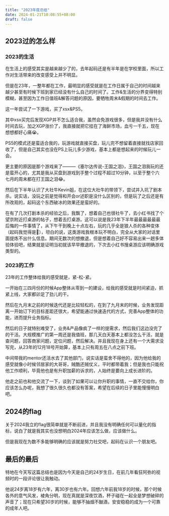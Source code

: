 ```yaml
---
title: "2023年度总结"
date: 2024-01-21T10:08:55+08:00
draft: false
---
```


## 2023过的怎么样
### 2023的生活
在生活上的感受其实是越来越少了的，去年起码还是有半年是在学校里面，所以工作对生活带来的改变感受上并不明显。  

但是在23年，一整年都在工作，最明显的感受就是在工作日属于自己的时间越来越少甚至有时候下班到家已经没有什么自己的时间了。工作&生活的分界变得特别模糊，甚至因为工作日值班&解答问题的原因，要牺牲周末&假期的时间去工作。

这一年尝试了一下游戏，买了xsx&PS5。  

其中xsx买完后发现XGP并不怎么适合我，虽然会免游戏很多，但是我并没有什么时间去玩，加之XGP涨价了，我直接就把它挂在了海鲜市场，血亏一千五，现在想想都好心痛😭。

PS5的模式还是蛮适合我的，玩游戏就直接买盘，玩儿完不想留着直接就找店家回收了，但是自己其实也没在PS上玩儿多少游戏，基本上都是想起来的时候玩儿一会。

更主要的原因是那个游戏来了———《塞尔达传说-王国之泪》，王国之泪我玩的还是蛮开心的，尤其是我从买盘到游戏到手整个过程不超过10分钟，以至于整个六七月的周末都在打王国之泪😂。

然后在下半年认识了大社牛Kevin姐，在这位大社牛的带领下，尝试并入坑了剧本杀。说实话，没玩之前是觉得和开会or述职是没什么区别的，但是玩了之后还是有所改观的，起码这个东西破冰的效果还是蛮好的。

在有了几次打剧本杀的经验之后，我飘了，想着自己也很社牛了，去小红书找了个望京附近打桌游的帖子，想着去打桌游。这可以说是我23年下半年最最最最最最后悔的一件事情了，从下午干到晚上十点左右，玩的几乎全是狼人杀的各种变体（起码我觉得是🤦），坦白的说，这类游戏我根本玩不明白，完全从大家的对话里面提炼不出什么信息。期间无数次的想撤退，但是想着自己好不容易出来一趟多体验体验吧，结果就是证明当初就该早早撤退的，下次去小红书搜桌游应该明确游戏类型的。

### 2023的工作
23年的工作整体给我的感受就是，紧-松-紧。

一开始在三四月份的时候App整体从零到一的建设，给我的感受就是时间紧迫，抓紧上线，大家都卯足了劲儿的干。

然后在九月末之前的时候迭代还是比较轻松的，在到了九月末的时候，业务发现距离一开始订下的目标差距还很大，希望能通过快速迭代的方式，完善App整体的功能，进而提升业务指标。

然后的日子就特别难受了，业务&产品像疯了一样的提需求，然后我们这边没完了的干活。大规模推广的第一周还是我值班，那几天白天基本上都没怎么干活，就是查问题，回答商家问题，定位问题，然后解决。并且我现在身上还有一个大需求没写完，从23年的12月18号开始算，基本上只有周五在八点之前下班。

中间带我的mentor还活水去了其他部门，说实话是蛮舍不得他的，因为他给我的感受就像小时候邻居家的大哥哥，贼酷还贼仗义，平时都带着我；但是我也只能祝他工作顺利，毕竟他也是有升职加薪的诉求的，人始终是要向上成长进阶的。

他走之前也和他交流了一下，谈到了如果可以让你升职的事情，一直不交给你，你应该怎么办呢，我想了很久很久也都没有答案，希望在后续的日子里能慢慢明白吧。

## 2024的flag
关于2024我立的flag很简单就是不断前进，并且我没有明确任何可以量化的指标，说白了就是我其实也没想明白2024年应该怎么做，应该做什么。

但是我现在为数不多能够明确的应该就是努力社交吧，起码在认识一个朋友吧。

## 最后的最后
特地在今天写这篇总结也是因为今天是自己的24岁生日，在前几年看狂阿弥的视频时的一段评论很让我触动。

他说24岁离18岁有六年，离30岁也有六年。回想六年前我18岁的时候，那个时候各外的意气风发，棱角分明，现在真就是深夜饮酒，杯子碰在一起全是梦想破碎的声音了；现在只希望30岁的时候，能够不抽烟不酗酒，安安稳稳的成为一个可靠的成年人吧。